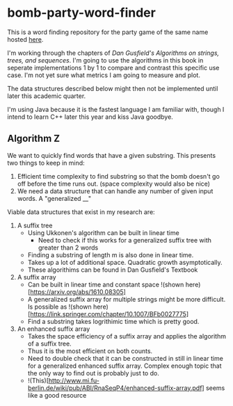# **bomb-party-word-finder**
This is a word finding repository for the party game of the same name hosted [here](https://jklm.fun).

I'm working through the chapters of *Dan Gusfield's Algorithms on strings, trees, and sequences*. I'm going to use the algorithms in this book in seperate implementations 1 by 1 to compare and contrast this specific use case. I'm not yet sure what metrics I am going to measure and plot.

The data structures described below might then not be implemented until later this academic quarter. 

I'm using Java because it is the fastest language I am familiar with, though I intend to learn C++ later this year and kiss Java goodbye.

## **Algorithm Z**







We want to quickly find words that have a given substring. This presents two things to keep in mind:
1) Efficient time complexity to find substring so that the bomb doesn't go off before the time runs out. (space complexity would also be nice)
2) We need a data structure that can handle any number of given input words. A "generalized __"

Viable data structures that exist in my research are:
1) A suffix tree
    * Using Ukkonen's algorithm can be built in linear time
        * Need to check if this works for a generalized suffix tree with greater than 2 words
    * Finding a substring of length m is also done in linear time.
    * Takes up a lot of additional space. Quadratic growth asymptotically.
    * These algorithims can be found in Dan Gusfield's Textbook
2) A suffix array
    * Can be built in linear time and constant space !(shown here)[https://arxiv.org/abs/1610.08305]
    * A generalized suffix array for multiple strings might be more difficult. Is possible as !(shown here)[https://link.springer.com/chapter/10.1007/BFb0027775]
    * Find a substring takes logrithimic time which is pretty good.
3) An enhanced suffix array
    * Takes the space efficiency of a suffix array and applies the algorithm of a suffix tree.
    * Thus it is the most efficient on both counts.
    * Need to double check that it can be constructed in still in linear time for a generalized enhanced suffix array. Complex enough topic that the only way to find out is probably just to do.
    * !(This)[http://www.mi.fu-berlin.de/wiki/pub/ABI/RnaSeqP4/enhanced-suffix-array.pdf] seems like a good resource


